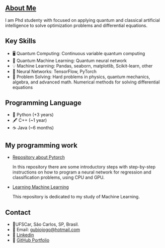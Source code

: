 
## [About Me](https://gubiogl.github.io/home/About-me.html)

I am Phd studenty with focused on applying quantum and classical artificial intelligence to solve optimization problems and differential equations.

## Key Skills
- 🖥️ Quantum Computing: Continuous variable quantum computing
- 🌌 Quantum Machine Learning: Quantum neural network
- 💡 Machine Learning: Pandas, seaborn, matplotlib, Scikit-learn, other
- 🧠 Neural Networks: TensorFlow, PyTorch
- 🎯 Problem Solving: Hard problems in physics, quantum mechanics, algebra, and advanced math. Numerical methods for solving differential equations

## Programming Language

- 🐍 Python (+3 years)
- 🖋️ C++ (~1 year)
- ☕ Java (~6 months)

## My programming work

- [Repository about Pytorch ](https://gubiogl.github.io/Aprendendo_pytorch/)

  In this repository there are some introductory steps with step-by-step instructions on how to program a neural network for regression and classification problems, using CPU and GPU.
  
- [Learning Machine Learning](https://gubiogl.github.io/Phd_ML/)

  This repository is dedicated to my study of Machine Learning.
  


## Contact
- 📍UFSCar, São Carlos, SP, Brasil.
- 📧 Email: gubiojogo@hotmail.com
- 🔗 [Linkedin](https://www.linkedin.com/in/gubio-gomes-de-lima-a99973106/)
- 🔗 [GitHub Portfolio](https://github.com/GubioGL/)
